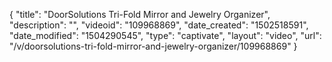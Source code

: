 {
    "title": "DoorSolutions Tri-Fold Mirror and Jewelry Organizer",
    "description": "",
    "videoid": "109968869",
    "date_created": "1502518591",
    "date_modified": "1504290545",
    "type": "captivate",
    "layout": "video",
    "url": "\/v\/doorsolutions-tri-fold-mirror-and-jewelry-organizer\/109968869"
}